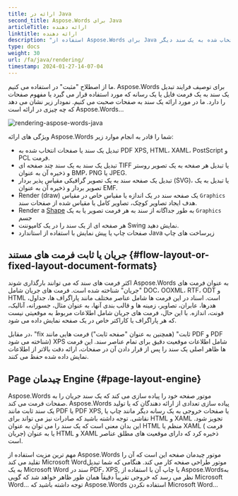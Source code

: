 ```yaml
---
title: ارائه در Java
second_title: Aspose.Words برای Java
articleTitle: ارائه دهنده
linktitle: ارائه دهنده
description: "استفاده از Aspose.Words برای Java ارائه ویژگی به فرمت یک سند جریان به صفحات و تبدیل چنین سند و یا صفحات انتخاب شده به یک سند دیگر (PDF، HTML، HTML،، HTML،، HTML،،، HTML،، HTML، و یا یک سند) XPS, و غیره) یا تصویر (TIFF، PNG، SVG و غیره) برای مشاهده، تبدیل بیشتر یا چاپ."
type: docs
weight: 30
url: /fa/java/rendering/
timestamp: 2024-01-27-14-07-04
---
```


ما از اصطلاح "مثبت" در استفاده می کنیم. Aspose.Words برای توصیف فرایند تبدیل یک سند به یک فرمت فایل یا یک رسانه که مورد استفاده قرار می گیرد یا مفهوم صفحات را دارد. ما در مورد ارائه یک سند به صفحات صحبت می کنیم. نمودار زیر نشان می دهد که چه چیزی در ارائه است Aspose.Words...

![rendering-aspose-words-java](/words/java/rendering/rendering-1.png)

ویژگی های ارائه Aspose.Words شما را قادر به انجام موارد زیر:

- تبدیل یک سند یا صفحات انتخاب شده به PDF XPS, HTML، XAML، PostScript و PCL فرمت.
- تبدیل یک سند به یک سند چند صفحه ای TIFF یا تبدیل هر صفحه به یک تصویر روستر و ذخیره آن به عنوان BMP، PNG یا JPEG.
- تبدیل یک صفحه سند به یک تصویر گرافیکی مقیاس پذیر بردار (SVG)، یا تبدیل به یک تصویر بردار و ذخیره آن به عنوان EMF.
- Render (draw) یک صفحه سند در یک اندازه یا مقیاس خاص در مقیاس `Graphics` هدف ایجاد تصاویر کوچک، تصاویر کامل یا مقیاس شده از صفحات سند.
- Render a [Shape](https://reference.aspose.com/words/java/com.aspose.words/shape/) به طور جداگانه از سند به هر فرمت تصویر یا به یک `Graphics` جسم
- هر صفحه ای از یک سند را در یک کامپوننت Swing نمایش دهید.
- صفحات چاپ یا پیش نمایش با استفاده از استاندارد Java زیرساخت های چاپ

## جریان یا ثابت فرمت های مستند {#flow-layout-or-fixed-layout-document-formats}

اکثر فرمت های سند که می توانند بارگذاری شوند Aspose.Words به عنوان فرمت های "جریان" شناخته شده است. فرمت های جریان شامل DOC، OOXML، RTF، ODT و HTML است. اسناد در این فرمت ها شامل عناصر مختلف مانند پاراگراف ها، جداول، هدرها، عابران، تصاویر، زمینه ها و قالب بندی آنها، به عنوان مثال، جسورانه، آنالیک، فونت، اندازه. با این حال، فرمت های جریان شامل اطلاعات مربوط به موقعیتی نیست که هر پاراگراف یا کاراکتر خاص در یک صفحه نمایش داده می شود.

در مقابل، "fix ثابت" (همچنین به عنوان "صفحه ثابت") فرمت هایی مانند PDF و PDF شناخته می شود) XPS شامل اطلاعات موقعیت دقیق برای تمام عناصر سند. این فرمت ها ظاهر اصلی یک سند را پس از قرار دادن آن در صفحات، ارائه دقت بالاتر از اطلاعات نمایش داده شده حفظ می کنند.

## Page چیدمان Engine {#page-layout-engine}

Aspose.Words موتور صفحه خود را پیاده سازی می کند که یک سند جریان را به صفحات فرمت می کند. Aspose.Words پیاده سازی تعدادی از ارائه دهندگان که یا تولید یک سند ثابت مانند PDF یا PDF XPS, یا صفحات خروجی به یک رسانه دیگر مانند چاپ یا نقاشی. توجه داشته باشید که صادرات نیز می تواند برای HTML و XAML تجویز شود. این بدان معنی است که یک سند را می توان به عنوان HTML منظم یا XAML ( فرمت جریان) یا به عنوان HTML و XAML ذخیره کرد که دارای موقعیت های مطلق عناصر است.

مهم ترین مزیت استفاده از Aspose.Words موتور چیدمان صفحه این است که آن را تقلید می کند Microsoft Wordموتور طراحی صفحه کار می کند. هنگامی که شما تبدیل به یک Microsoft Word سند در PDF، XPS, یا چاپ آن با استفاده از Aspose.Wordsبه نظر می رسد که خروجی تقریباً دقیقاً همان طور ظاهر خواهد شد که گویی Microsoft Word... توجه داشته باشید که Aspose.Words استفاده نکردن Microsoft Word...
